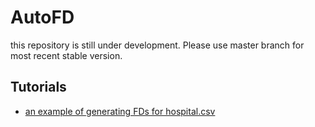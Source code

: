 # AutoFD
this repository is still under development.
Please use master branch for most recent stable version. 

## Tutorials
* [an example of generating FDs for hospital.csv](https://github.com/rekords-uw/Profiler-Public/blob/master/tutorials/Tutorial1_Hospital.ipynb)
